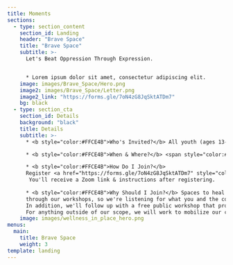 ```yaml
---
title: Moments
sections:
  - type: section_content
    section_id: Landing
    header: "Brave Space"
    title: "Brave Space"
    subtitle: >-
      Let's Beat Oppression Through Expression.


      * Lorem ipsum dolor sit amet, consectetur adipiscing elit.
    image: images/Brave_Space/Hero.png
    image2: images/Brave_Space/Letter.png
    image2_link: "https://forms.gle/7oN4zG8JqSktATDm7"
    bg: black
  - type: section_cta
    section_id: Details
    background: "black"
    title: Details
    subtitle: >-
      * <b style="color:#FFCE4B">Who's Invited?</b> All youth (ages 13-25) and youth-serving agencies

      * <b style="color:#FFCE4B">When & Where?</b> <span style="color:#92e8de"> Monday June 8th from  5PM-6PM PST </span> on a Virtual Call hosted by Zoom.

      * <b style="color:#FFCE4B">How Do I Join?</b> 
      Register <a href="https://forms.gle/7oN4zG8JqSktATDm7" style="color:#92e8de"> <b><u>Here</u><b>. </a>
       You'll receive a Zoom link & instructions after registering.
      
      * <b style="color:#FFCE4B">Why Should I Join?</b> Spaces to heal are important as we all work to create social justice. Psypher aims to provide healing spaces
      through our workshops, so we're listening for what you and the community needs. The feedback from this forum will inform Psypher's immediate action items. 
      In addition, we'll follow up with a free public workshop that provides opportunities for education & expression based on the forum discussion.
      For anything outside of our scope, we will work to mobilize our community partners and resources to help address your needs.
    image: images/wellness_in_place_hero.png
menus:
  main:
    title: Brave Space
    weight: 3
template: landing
---
```

